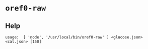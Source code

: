 # `oref0-raw`

## Help
`usage:  [ 'node', '/usr/local/bin/oref0-raw' ] <glucose.json> <cal.json> [150]`